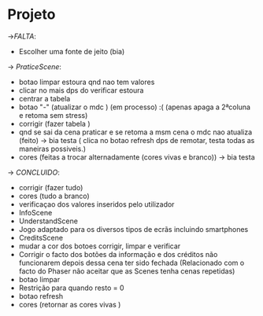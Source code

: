 # Projeto
->*FALTA*:
* Escolher uma fonte de jeito (bia) 

-> *PraticeScene*:
* botao limpar estoura qnd nao tem valores 
* clicar no mais dps do verificar estoura
* centrar a tabela 
* botao "-" (atualizar o mdc )  (em processo) :( (apenas apaga a 2ªcoluna e retoma sem stress) 
* corrigir (fazer tabela ) 
* qnd se sai da cena praticar e se retoma a msm cena  o mdc nao atualiza (feito) -> bia testa ( clica no botao refresh dps de remotar, testa todas as maneiras possiveis.)  
* cores (feitas a trocar alternadamente (cores vivas e branco)) -> bia testa 
 



-> *CONCLUIDO*:
* corrigir (fazer tudo)
* cores (tudo a branco) 
* verificaçao dos valores inseridos pelo utilizador     
* InfoScene 
* UnderstandScene
* Jogo adaptado para os diversos tipos de ecrãs incluindo smartphones
*  CreditsScene
*  mudar a cor dos botoes corrigir, limpar e verificar
* Corrigir o facto dos botões da informação e dos créditos não funcionarem depois dessa cena ter sido fechada (Relacionado com o facto do Phaser não aceitar que as Scenes tenha cenas repetidas) 
* botao limpar 
* Restrição para quando resto = 0 
* botao refresh
* cores (retornar as cores vivas )


